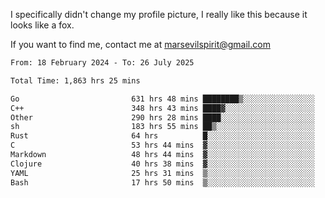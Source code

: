 I specifically didn't change my profile picture, I really like this because it looks like a fox.

If you want to find me, contact me at marsevilspirit@gmail.com

<!--START_SECTION:waka-->

```txt
From: 18 February 2024 - To: 26 July 2025

Total Time: 1,863 hrs 25 mins

Go                         631 hrs 48 mins ████████▒░░░░░░░░░░░░░░░░   33.91 %
C++                        348 hrs 43 mins ████▓░░░░░░░░░░░░░░░░░░░░   18.71 %
Other                      290 hrs 28 mins ████░░░░░░░░░░░░░░░░░░░░░   15.59 %
sh                         183 hrs 55 mins ██▒░░░░░░░░░░░░░░░░░░░░░░   09.87 %
Rust                       64 hrs          █░░░░░░░░░░░░░░░░░░░░░░░░   03.44 %
C                          53 hrs 44 mins  ▓░░░░░░░░░░░░░░░░░░░░░░░░   02.88 %
Markdown                   48 hrs 44 mins  ▓░░░░░░░░░░░░░░░░░░░░░░░░   02.62 %
Clojure                    40 hrs 38 mins  ▓░░░░░░░░░░░░░░░░░░░░░░░░   02.18 %
YAML                       25 hrs 31 mins  ▒░░░░░░░░░░░░░░░░░░░░░░░░   01.37 %
Bash                       17 hrs 50 mins  ▒░░░░░░░░░░░░░░░░░░░░░░░░   00.96 %
```

<!--END_SECTION:waka-->
